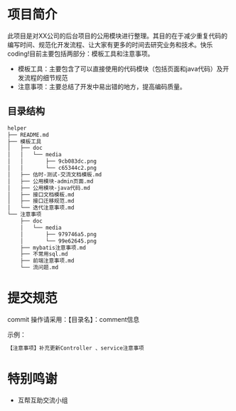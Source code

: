 # 项目简介

此项目是对XX公司的后台项目的公用模块进行整理。其目的在于减少重复代码的编写时间、规范化开发流程、让大家有更多的时间去研究业务和技术。快乐coding!目前主要包括两部分：模板工具和注意事项。

- 模板工具：主要包含了可以直接使用的代码模块（包括页面和java代码）及开发流程的细节规范
- 注意事项：主要总结了开发中易出错的地方，提高编码质量。

## 目录结构

```xml 
helper
├── README.md
├── 模板工具
│   ├── doc
│   │   └── media
│   │       ├── 9cb083dc.png
│   │       └── c65344c2.png
│   ├── 估时-测试-交流文档模板.md
│   ├── 公用模块-admin页面.md
│   ├── 公用模块-java代码.md
│   ├── 接口文档模板.md
│   ├── 接口迁移规范.md
│   └── 迭代注意事项.md
└── 注意事项
    ├── doc
    │   └── media
    │       ├── 979746a5.png
    │       └── 99e62645.png
    ├── mybatis注意事项.md
    ├── 不常用sql.md
    ├── 前端注意事项.md
    └── 流问题.md

```


# 提交规范

commit 操作请采用：【目录名】：comment信息

示例： 
```xml 
【注意事项】补充更新Controller 、service注意事项 
```

# 特别鸣谢

- 互帮互助交流小组


